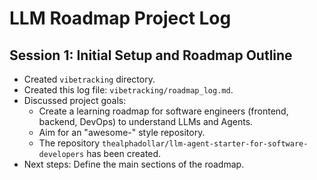# LLM Roadmap Project Log

## Session 1: Initial Setup and Roadmap Outline

- Created `vibetracking` directory.
- Created this log file: `vibetracking/roadmap_log.md`.
- Discussed project goals:
  - Create a learning roadmap for software engineers (frontend, backend, DevOps) to understand LLMs and Agents.
  - Aim for an "awesome-" style repository.
  - The repository `thealphadollar/llm-agent-starter-for-software-developers` has been created.
- Next steps: Define the main sections of the roadmap.
